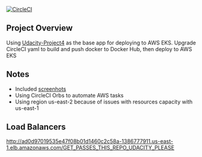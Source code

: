 [![CircleCI](https://circleci.com/gh/thailx/Udacity-Devops-Capstone.svg?style=shield)](https://circleci.com/gh/thailx/Udacity-Devops-Capstone)

## Project Overview
Using [Udacity-Project4](https://github.com/thailx/Udacity-Devops-Capstone) as the base app for deploying to AWS EKS. Upgrade CircleCI yaml to build and push docker to Docker Hub, then deploy to AWS EKS

## Notes
- Included [screenhots](https://github.com/namlai000/Udacity-Capstone/tree/master/screenshots)
- Using CircleCI Orbs to automate AWS tasks
- Using region us-east-2 because of issues with resources capacity with us-east-1

## Load Balancers
http://ad0d97019535e47f08b01d1460c2c58a-1386777911.us-east-1.elb.amazonaws.com/GET_PASSES_THIS_REPO_UDACITY_PLEASE
